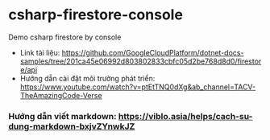 # csharp-firestore-console
Demo csharp firestore by console
* Link tài liệu: https://github.com/GoogleCloudPlatform/dotnet-docs-samples/tree/201ca45e06992d803802833cbfc05d2be768d8d0/firestore/api
* Hướng dẫn cài đặt môi trường phát triển: https://www.youtube.com/watch?v=ptEtTNQ0dXg&ab_channel=TACV-TheAmazingCode-Verse
### Hướng dẫn viết markdown: https://viblo.asia/helps/cach-su-dung-markdown-bxjvZYnwkJZ
